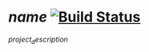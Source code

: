 # $name$ [![Build Status](https://travis-ci.com/$contributorUsername$/$name$.svg?branch=master)](https://travis-ci.com/$contributorUsername$/$name$)

$project_description$
